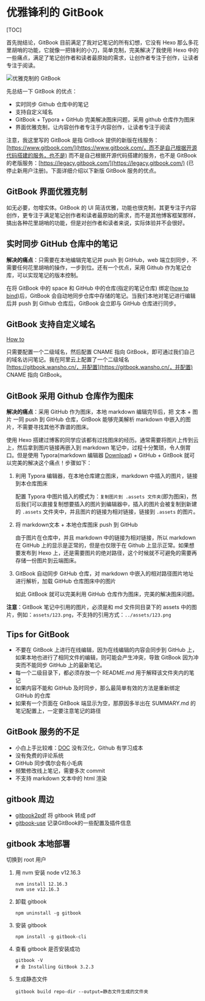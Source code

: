 # 优雅锋利的 GitBook

[TOC]

首先抛结论，GitBook 目前满足了我对记笔记的所有幻想，它没有 Hexo 那么多花里胡哨的功能，它就像一把锋利的小刀，简单克制，完美解决了我使用 Hexo 中的一些痛点，满足了笔记创作者和读者最原始的需求，让创作者专注于创作，让读者专注于阅读。

![&#x4F18;&#x96C5;&#x514B;&#x5236;&#x7684; GitBook](../../.gitbook/assets/1558619487053.png)

先总结一下 GitBook 的优点：

* 实时同步 Github 仓库中的笔记
* 支持自定义域名
* GitBook + Typora + GitHub 完美解决图床问题，采用 github 仓库作为图床
* 界面优雅克制，让内容创作者专注于内容创作，让读者专注于阅读

注意，我这里写的 GitBook 是指 GitBook 提供的新版在线服务：[https://www.gitbook.com/](https://www.gitbook.com/，而不是自己根据开源代码搭建的服务，也不是) 而不是自己根据开源代码搭建的服务，也不是 GitBook 的老版服务：[https://legacy.gitbook.com/](https://legacy.gitbook.com/) \(已停止新用户注册\)。下面详细介绍以下新版 GitBook 服务的优点。

## GitBook 界面优雅克制

如无必要，勿增实体。GitBook 的 UI 简洁优雅，功能也很克制，其更专注于内容创作，更专注于满足笔记创作者和读者最原始的需求，而不是其他博客框架那样，搞出各种花里胡哨的功能，但是对创作者和读者来说，实际体验并不会很好。

## 实时同步 GitHub 仓库中的笔记

**解决的痛点**：只需要在本地编辑完笔记并 push 到 GitHub，web 端立刻同步，不需要任何花里胡哨的操作，一步到位。还有一个优点，采用 Github 作为笔记仓库，可以实现笔记的版本控制。

在将 GitBook 中的 space 和 GitHub 中的仓库\(指定的笔记仓库\) 绑定\([how to bind](https://docs.gitbook.com/integrations/github>)\)后，GitBook 会自动地同步仓库中存储的笔记。当我们本地对笔记进行编辑后并 push 到 Github 仓库后，GitBook 会立即与 GitHub 仓库进行同步。

## GitBook 支持自定义域名

[How to](https://docs.gitbook.com/hosting/custom-domains>)

只需要配置一个二级域名，然后配置 CNAME 指向 GitBook，即可通过我们自己的域名访问笔记。我在阿里云上配置了一个二级域名 [https://gitbook.wansho.cn/，并配置](https://gitbook.wansho.cn/，并配置) CNAME 指向 GitBook。

## GitBook 采用 Github 仓库作为图床

**解决的痛点**：采用 GitHub 作为图床，本地 markdown 编辑完毕后，把 文本 + 图片 一同 push 到 GitHub 仓库，GitBook 能够完美解析 markdown 中嵌入的图片，不需要寻找其他不靠谱的图床。

使用 Hexo 搭建过博客的同学应该都有过找图床的经历。通常需要将图片上传到云上，然后拿到图片链接再嵌入到 markdown 笔记中，过程十分繁琐，令人倒胃口。但是使用 Typora\(markdown 编辑器 [Download](https://typora.io/#windows>)\) + GitHub + GitBook 就可以完美的解决这个痛点！步骤如下：

1. 利用 Typora 编辑器，在本地仓库建立图床，markdown 中插入的图片，链接到本仓库图床

   配置 Typora 中图片插入的模式为：`复制图片到 .assets 文件夹`\(即为图床\)，然后我们可以直接复制想要插入的图片到编辑器中，插入的图片会被复制到新建的 `.assets` 文件夹中，并且图片的链接为相对链接，链接到 `.assets` 的图片。

2. 将 markdown文本 + 本地仓库图床 push 到 GitHub

   由于图片在仓库中，并且 markdown 中的链接为相对链接，所以 markdown 在 GitHub 上的显示是正常的，但是也仅限于在 Github 上显示正常。如果想要发布到 Hexo 上，还是需要图片的绝对路径，这个时候就不可避免的需要再存储一份图片到云端图床。

3. GitBook 自动同步 GitHub 仓库，对 markdown 中嵌入的相对路径图片地址进行解析，加载 GitHub 仓库图床中的图片

   如此 GitBook 就可以完美利用 GitHub 仓库作为图床，完美的解决图床问题。

**注意**：GitBook 笔记中引用的图片，必须是和 md 文件同目录下的 assets 中的图片，例如：`assets/123.png`，不支持的引用方式：`../assets/123.png`

## Tips for GitBook

* 不要在 GitBook 上进行在线编辑，因为在线编辑的内容会同步到 GitHub 上，如果本地也进行了相同文件的编辑，则可能会产生冲突，导致 GitBook 因为冲突而不能同步 GitHub 上的最新笔记。
* 每一个二级目录下，都必须存放一个 README.md 用于解释该文件夹内的笔记
* 如果内容不能和 GitHub 及时同步，那么最简单有效的方法是重新绑定 GitHub 的仓库
* 如果有一个页面在 GitBook 端显示为空，那原因多半出在 SUMMARY.md 的笔记配置上，一定要注意笔记的路径

## GitBook 服务的不足

* 小白上手比较难：[DOC](https://docs.gitbook.com/>) 没有汉化，Github 有学习成本
* 没有免费的评论系统
* GitHub 同步偶尔会有小毛病
* 频繁修改线上笔记，需要多次 commit
* 不支持 markdown 文本中的 html 渲染

## gitbook 周边

* [gitbook2pdf](https://github.com/fuergaosi233/gitbook2pdf) 将 gitbook 转成 pdf
* [ gitbook-use](https://github.com/zhangjikai/gitbook-use) 记录GitBook的一些配置及插件信息

## gitbook 本地部署

切换到 root 用户

1. 用 nvm 安装 node v12.16.3

   ```shell
   nvm install 12.16.3
   nvm use v12.16.3
   ```

2. 卸载 gitbook

   ```shell
   npm uninstall -g gitbook
   ```

3. 安装 gitbook

   ```
   npm install -g gitbook-cli
   ```

4. 查看 gitbook 是否安装成功

   ```shell
   gitbook -V
   # 会 Installing GitBook 3.2.3
   ```

5. 生成静态文件

   ```shell
   gitbook build repo-dir --output=静态文件生成的文件夹
   ```

   



